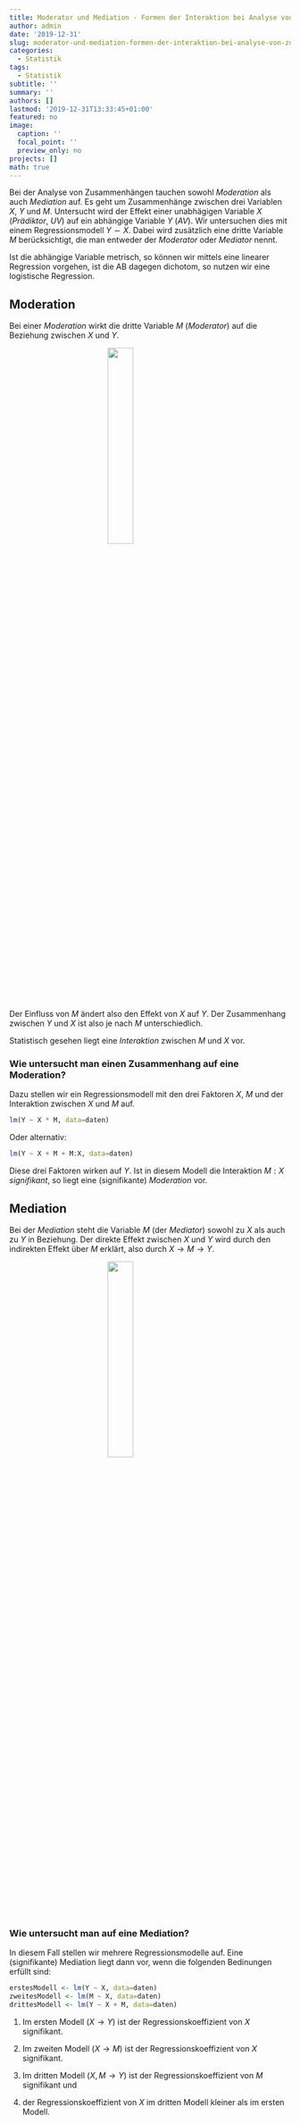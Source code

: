 ```yaml
---
title: Moderator und Mediation - Formen der Interaktion bei Analyse von Zusammenhängen
author: admin
date: '2019-12-31'
slug: moderator-und-mediation-formen-der-interaktion-bei-analyse-von-zusammenhängen
categories:
  - Statistik
tags:
  - Statistik
subtitle: ''
summary: ''
authors: []
lastmod: '2019-12-31T13:33:45+01:00'
featured: no
image:
  caption: ''
  focal_point: ''
  preview_only: no
projects: []
math: true
---
```





Bei der Analyse von Zusammenhängen tauchen sowohl *Moderation* als auch *Mediation* auf. Es geht um Zusammenhänge zwischen drei Variablen $X$, $Y$ und $M$. 
Untersucht wird der Effekt einer unabhägigen Variable $X$ (*Prädiktor*, *UV*) auf ein abhängige Variable $Y$ (*AV*). 
Wir untersuchen dies mit einem Regressionsmodell $Y \sim X$. 
Dabei wird zusätzlich eine dritte Variable $M$ berücksichtigt, die man entweder der *Moderator* oder *Mediator* nennt.

Ist die abhängige Variable metrisch, so können wir mittels eine linearer Regression vorgehen, ist die AB dagegen dichotom, so nutzen wir eine logistische Regression.

## Moderation

Bei einer *Moderation* wirkt die dritte Variable $M$ (*Moderator*) auf die Beziehung zwischen $X$ und $Y$.

<img src="2019-12-31-moderator-und-mediation-formen-der-interaktion-bei-analyse-von-zusammenhängen_files/figure-html/Moderation-1.png" width="30%" style="display: block; margin: auto;" />

Der Einfluss von $M$ ändert also den Effekt von $X$ auf $Y$. Der Zusammenhang zwischen $Y$ und $X$ ist also je nach $M$ unterschiedlich.

Statistisch gesehen liegt eine *Interaktion* zwischen $M$ und $X$ vor. 

### Wie untersucht man einen Zusammenhang auf eine Moderation?

Dazu stellen wir ein Regressionsmodell mit den drei Faktoren $X$, $M$ und der Interaktion zwischen $X$ und $M$ auf.


```r
lm(Y ~ X * M, data=daten)
```

Oder alternativ:


```r
lm(Y ~ X + M + M:X, data=daten)
```


Diese drei Faktoren wirken auf $Y$. Ist in diesem Modell die Interaktion $M:X$ *signifikant*, so liegt eine (signifikante) *Moderation* vor.


## Mediation

Bei der *Mediation* steht die Variable $M$ (der *Mediator*) sowohl zu $X$ als auch zu $Y$ in Beziehung.
Der direkte Effekt zwischen $X$ und $Y$ wird durch den indirekten Effekt über $M$ erklärt, also durch 
$X \to  M \to Y$.

<img src="2019-12-31-moderator-und-mediation-formen-der-interaktion-bei-analyse-von-zusammenhängen_files/figure-html/Mediator-1.png" width="30%" style="display: block; margin: auto;" />


### Wie untersucht man auf eine Mediation?

In diesem Fall stellen wir mehrere Regressionsmodelle auf. Eine (signifikante) Mediation liegt dann vor, wenn die folgenden Bedinungen erfüllt sind:


```r
erstesModell <- lm(Y ~ X, data=daten)
zweitesModell <- lm(M ~ X, data=daten)
drittesModell <- lm(Y ~ X + M, data=daten)
```


1. Im ersten Modell ($X \to Y$) ist der Regressionskoeffizient von $X$ signifikant.

2. Im zweiten Modell ($X \to M$) ist der Regressionskoeffizient von $X$ signifikant.

3. Im dritten Modell ($X,M \to Y$) ist der Regressionskoeffizient von $M$ signifikant und 

4. der Regressionskoeffizient von $X$ im dritten Modell kleiner als im ersten Modell.


